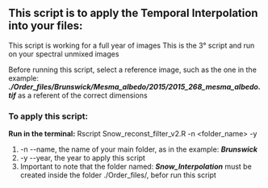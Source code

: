 ## This script is to apply the Temporal Interpolation into your files:
This script is working for a full year of images
This is the 3° script and run on your spectral unmixed images

Before running this script, select a reference image, such as the one in the example:
***./Order_files/Brunswick/Mesma_albedo/2015/2015_268_mesma_albedo.tif*** as a referent of the correct dimensions

### To apply this script:

**Run in the terminal:**
    Rscript Snow_reconst_filter_v2.R -n <folder_name> -y <year>

1. -n --name, the name of your main folder, as in the example: ***Brunswick***
2. -y --year, the year to apply this script
3. Important to note that the folder named: ***Snow_Interpolation*** must be created inside the folder ./Order_files/<name>, befor run this script